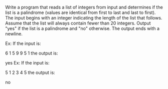 Write a program that reads a list of integers from input and determines if the list is a palindrome (values are identical from first to last and last to first). The input begins with an integer indicating the length of the list that follows. Assume that the list will always contain fewer than 20 integers. Output "yes" if the list is a palindrome and "no" otherwise. The output ends with a newline.

Ex: If the input is:

6 
1 5 9 9 5 1
the output is:

yes
Ex: If the input is:

5 
1 2 3 4 5
the output is:

no